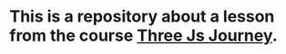 # This is a repository about a lesson from the course <a href="https://threejs-journey.com/">Three Js Journey</a>.
